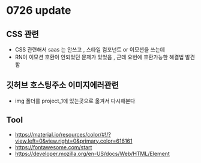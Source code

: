 # 0726 update

## CSS 관련

- CSS 관련해서 saas 는 안쓰고 , 스타일 컴포넌트 or 이모션을 쓰는데
- RN이 이모션 호환이 안되었던 문제가 있었음 , 근데 요번에 호환가능한 해결법 발견함

## 깃허브 호스팅주소 이미지에러관련

- img 폴더를 project_1에 있는곳으로 옮겨서 다시해본다

## Tool

- https://material.io/resources/color/#!/?view.left=0&view.right=0&primary.color=616161
- https://fontawesome.com/start
- https://developer.mozilla.org/en-US/docs/Web/HTML/Element

